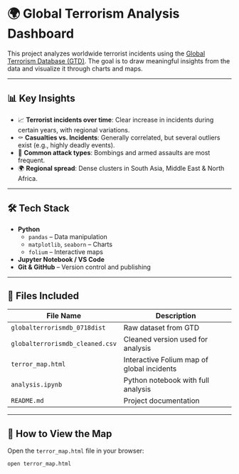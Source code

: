# 🌍 Global Terrorism Analysis Dashboard

This project analyzes worldwide terrorist incidents using the [Global Terrorism Database (GTD)](https://www.start.umd.edu/gtd/). The goal is to draw meaningful insights from the data and visualize it through charts and maps.

---

## 📊 Key Insights

- 📈 **Terrorist incidents over time**: Clear increase in incidents during certain years, with regional variations.
- ⚰️ **Casualties vs. Incidents**: Generally correlated, but several outliers exist (e.g., highly deadly events).
- 🔫 **Common attack types**: Bombings and armed assaults are most frequent.
- 🌍 **Regional spread**: Dense clusters in South Asia, Middle East & North Africa.

---

## 🛠️ Tech Stack

- **Python**
  - `pandas` – Data manipulation
  - `matplotlib`, `seaborn` – Charts
  - `folium` – Interactive maps
- **Jupyter Notebook / VS Code**
- **Git & GitHub** – Version control and publishing

---

## 📁 Files Included

| File Name                | Description                                  |
|-------------------------|----------------------------------------------|
| `globalterrorismdb_0718dist` | Raw dataset from GTD                        |
| `globalterrorismdb_cleaned.csv` | Cleaned version used for analysis       |
| `terror_map.html`       | Interactive Folium map of global incidents    |
| `analysis.ipynb`        | Python notebook with full analysis           |
| `README.md`             | Project documentation                        |

---

## 📍 How to View the Map

Open the `terror_map.html` file in your browser:

```bash
open terror_map.html

